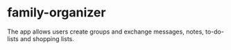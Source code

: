 # family-organizer
The app allows users create groups and exchange messages, notes, to-do-lists and shopping lists.
